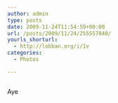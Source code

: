 ```yaml
---
author: admin
type: posts
date: 2009-11-24T11:54:59+00:00
url: /posts/2009/11/24/255557840/
yourls_shorturl:
  - http://lobban.org/i/1v
categories:
  - Photos

---
```

<div class="figure">
  <img src="http://andy.lobban.org/photo/1280/255557840/1/tumblr_ktm3rnL8J51qzrl7b" alt="" />
</div>

Aye